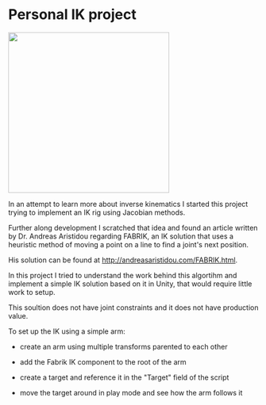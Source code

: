 # Personal IK project

<img src="docs/IKDemo.gif" height="324">

In an attempt to learn more about inverse kinematics I started this project trying to implement an IK rig using Jacobian methods.

Further along development I scratched that idea and found an article written by Dr. Andreas Aristidou regarding FABRIK, an IK solution that uses a heuristic method of moving a point on a line to find a joint's next position.

His solution can be found at http://andreasaristidou.com/FABRIK.html.

In this project I tried to understand the work behind this algortihm and implement a simple IK solution based on it in Unity, that would require little work to setup.

This soultion does not have joint constraints and it does not have production value.

To set up the IK using a simple arm:
 - create an arm using multiple transforms parented to each other

 - add the Fabrik IK component to the root of the arm

 - create a target and reference it in the "Target" field of the script

 - move the target around in play mode and see how the arm follows it